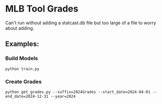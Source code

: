# MLB Tool Grades

Can't run without adding a statcast.db file but too large of a file to worry about adding.

## Examples:

### Build Models
`python train.py`

### Create Grades
`python get_grades.py --suffix=2024Grades --start_date=2024-04-01 --end_date=2024-12-31 --year=2024`